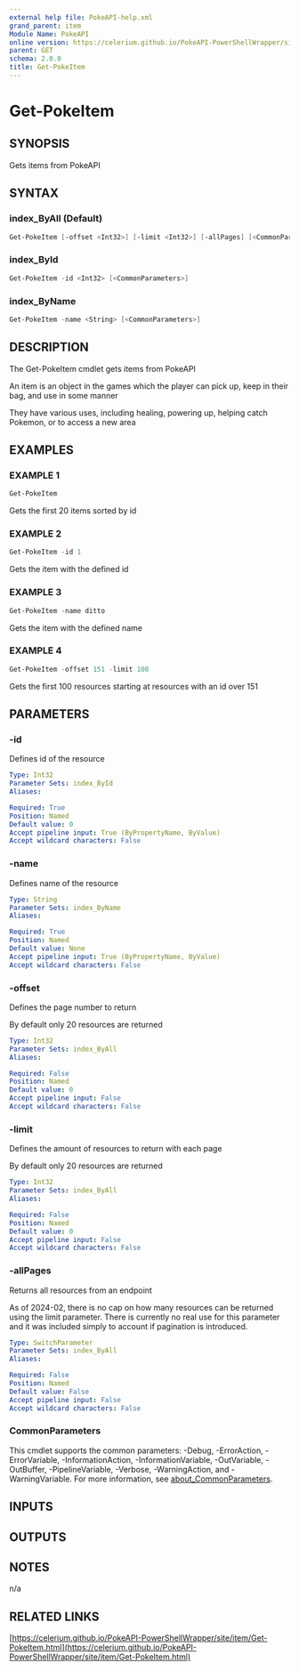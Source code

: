 ```yaml
---
external help file: PokeAPI-help.xml
grand_parent: item
Module Name: PokeAPI
online version: https://celerium.github.io/PokeAPI-PowerShellWrapper/site/item/Get-PokeItem.html
parent: GET
schema: 2.0.0
title: Get-PokeItem
---
```


# Get-PokeItem

## SYNOPSIS
Gets items from PokeAPI

## SYNTAX

### index_ByAll (Default)
```powershell
Get-PokeItem [-offset <Int32>] [-limit <Int32>] [-allPages] [<CommonParameters>]
```

### index_ById
```powershell
Get-PokeItem -id <Int32> [<CommonParameters>]
```

### index_ByName
```powershell
Get-PokeItem -name <String> [<CommonParameters>]
```

## DESCRIPTION
The Get-PokeItem cmdlet gets items from PokeAPI

An item is an object in the games which the player can pick up,
keep in their bag, and use in some manner

They have various uses, including healing, powering up, helping catch
Pokemon, or to access a new area

## EXAMPLES

### EXAMPLE 1
```powershell
Get-PokeItem
```

Gets the first 20 items sorted by id

### EXAMPLE 2
```powershell
Get-PokeItem -id 1
```

Gets the item with the defined id

### EXAMPLE 3
```powershell
Get-PokeItem -name ditto
```

Gets the item with the defined name

### EXAMPLE 4
```powershell
Get-PokeItem -offset 151 -limit 100
```

Gets the first 100 resources starting at resources with
an id over 151

## PARAMETERS

### -id
Defines id of the resource

```yaml
Type: Int32
Parameter Sets: index_ById
Aliases:

Required: True
Position: Named
Default value: 0
Accept pipeline input: True (ByPropertyName, ByValue)
Accept wildcard characters: False
```

### -name
Defines name of the resource

```yaml
Type: String
Parameter Sets: index_ByName
Aliases:

Required: True
Position: Named
Default value: None
Accept pipeline input: True (ByPropertyName, ByValue)
Accept wildcard characters: False
```

### -offset
Defines the page number to return

By default only 20 resources are returned

```yaml
Type: Int32
Parameter Sets: index_ByAll
Aliases:

Required: False
Position: Named
Default value: 0
Accept pipeline input: False
Accept wildcard characters: False
```

### -limit
Defines the amount of resources to return with each page

By default only 20 resources are returned

```yaml
Type: Int32
Parameter Sets: index_ByAll
Aliases:

Required: False
Position: Named
Default value: 0
Accept pipeline input: False
Accept wildcard characters: False
```

### -allPages
Returns all resources from an endpoint

As of 2024-02, there is no cap on how many resources can be
returned using the limit parameter.
There is currently no real
use for this parameter and it was included simply to account if
pagination is introduced.

```yaml
Type: SwitchParameter
Parameter Sets: index_ByAll
Aliases:

Required: False
Position: Named
Default value: False
Accept pipeline input: False
Accept wildcard characters: False
```

### CommonParameters
This cmdlet supports the common parameters: -Debug, -ErrorAction, -ErrorVariable, -InformationAction, -InformationVariable, -OutVariable, -OutBuffer, -PipelineVariable, -Verbose, -WarningAction, and -WarningVariable. For more information, see [about_CommonParameters](http://go.microsoft.com/fwlink/?LinkID=113216).

## INPUTS

## OUTPUTS

## NOTES
n/a

## RELATED LINKS

[https://celerium.github.io/PokeAPI-PowerShellWrapper/site/item/Get-PokeItem.html](https://celerium.github.io/PokeAPI-PowerShellWrapper/site/item/Get-PokeItem.html)

